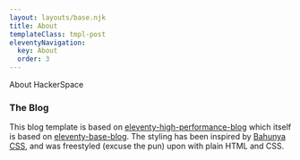 ```yaml
---
layout: layouts/base.njk
title: About
templateClass: tmpl-post
eleventyNavigation:
  key: About
  order: 3
---
```


About HackerSpace

### The Blog 

This blog template is based on [eleventy-high-performance-blog](https://www.industrialempathy.com/posts/eleventy-high-performance-blog/) which itself is based on [eleventy-base-blog](https://github.com/11ty/eleventy-base-blog). 
The styling has been inspired by [Bahunya CSS](https://kimeiga.github.io/bahunya/), and was freestyled (excuse the pun) upon with plain HTML and CSS.


